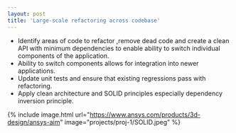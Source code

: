 ```yaml
---
layout: post
title: 'Large-scale refactoring across codebase'
---
```

- Identify areas of code to refactor ,remove dead code and create a clean API with minimum dependencies to enable ability to switch individual components of the application.
- Ability to switch components allows for integration into newer applications.
- Update unit tests and ensure that existing regressions pass with refactoring.
- Apply clean architecture and SOLID principles especially dependency inversion principle.

{% include image.html url="https://www.ansys.com/products/3d-design/ansys-aim" image="projects/proj-1/SOLID.jpeg" %}

